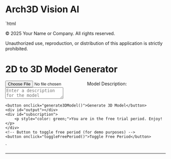 # Arch3D Vision AI
`html
<footer>
    <p>© 2025 Your Name or Company. All rights reserved.</p>
    <p>Unauthorized use, reproduction, or distribution of this application is strictly prohibited.</p>
</footer>

<script>
    let isFreePeriod = true; // Control the free period

    async function generate3DModel() {
        const fileInput = document.getElementById('uploadInput');
        const descriptionInput = document.getElementById('descriptionInput');
        const outputDiv = document.getElementById('output');
        const subscriptionDiv = document.getElementById('subscription');
        outputDiv.innerHTML = ''; // Clear previous output

        // Check if free period is still active
        if (!isFreePeriod) {
            subscriptionDiv.innerHTML = '<p style="color: red;">The free trial has ended. Please subscribe to continue using the service.</p>';
            return;
        }

        if (!fileInput.files.length) {
            alert('Please upload a 2D architectural drawing.');
            return;
        }

        const file = fileInput.files[0];

        // Check file type
        if (!file.type.startsWith('image/')) {
            alert('Please upload a valid image file.');
            return;
        }

        const description = descriptionInput.value.trim();
        if (!description) {
            alert('Please provide a description for the model.');
            return;
        }

        const formData = new FormData();
        formData.append('file', file);
        formData.append('description', description);

        try {
            outputDiv.innerHTML = '<p>Processing your 2D drawing...</p>';
            
            // Simulate sending the file and description to a backend AI service
            const response = await new Promise((resolve, reject) => {
                setTimeout(() => {
                    // Simulated response from the server
                    resolve({
                        ok: true,
                        json: () => Promise.resolve({
                            modelUrl: 'https://via.placeholder.com/600x400?text=Generated+3D+Model',
                            message: 'Your 3D model has been successfully generated.'
                        })
                    });
                }, 2000); // Simulate 2 seconds delay
            });

            if (!response.ok) {
                throw new Error(`Server error: ${response.status}`);
            }

            const result = await response.json();

            if (result.modelUrl) {
                outputDiv.innerHTML = `
                    <p>${result.message}</p>
                    <p>Description: ${description}</p>
                    <iframe src="${result.modelUrl}" width="600" height="400" style="border:none;"></iframe>
                `;
            } else {
                outputDiv.innerHTML = `<p>Error: Unable to generate the 3D model. Please try again.</p>`;
            }
        } catch (error) {
            console.error('Error:', error);
            outputDiv.innerHTML = `<p style="color: red;">An error occurred: ${error.message}</p>`;
        }
    }

    // Function to toggle free period for demonstration purposes
    function toggleFreePeriod() {
        isFreePeriod = !isFreePeriod;
        const subscriptionDiv = document.getElementById('subscription');
        if (!isFreePeriod) {
            subscriptionDiv.innerHTML = '<p style="color: red;">The free trial has ended. Please subscribe to continue using the service.</p>';
        } else {
            subscriptionDiv.innerHTML = '<p style="color: green;">You are in the free trial period. Enjoy!</p>';
        }
    }
</script>

<!-- HTML structure -->
<div id="app">
    <h1>2D to 3D Model Generator</h1>
    <input type="file" id="uploadInput" accept="image/*">
    <label for="descriptionInput">Model Description:</label>

<textarea id="descriptionInput" placeholder="Enter a description for the model"></textarea>
    <button onclick="generate3DModel()">Generate 3D Model</button>
    <div id="output"></div>
    <div id="subscription">
        <p style="color: green;">You are in the free trial period. Enjoy!</p>
    </div>
    <!-- Button to toggle free period (for demo purposes) -->
    <button onclick="toggleFreePeriod()">Toggle Free Period</button>
</div>
`

---
